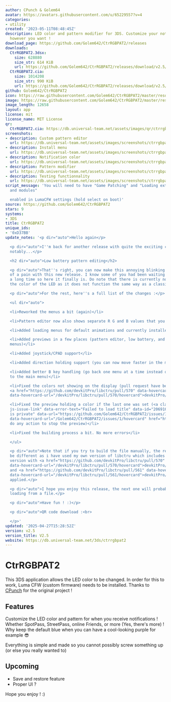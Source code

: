```yaml
---
author: CPunch & Golem64
avatar: https://avatars.githubusercontent.com/u/65229557?v=4
categories:
- utility
created: '2023-05-11T08:48:45Z'
description: LED color and pattern modifier for 3DS. Customize your notifications
  however you want !
download_page: https://github.com/Golem642/CtrRGBPAT2/releases
downloads:
  CtrRGBPAT2.3dsx:
    size: 628880
    size_str: 614 KiB
    url: https://github.com/Golem642/CtrRGBPAT2/releases/download/v2.5/CtrRGBPAT2.3dsx
  CtrRGBPAT2.cia:
    size: 1014208
    size_str: 990 KiB
    url: https://github.com/Golem642/CtrRGBPAT2/releases/download/v2.5/CtrRGBPAT2.cia
github: Golem642/CtrRGBPAT2
icon: https://raw.githubusercontent.com/Golem642/CtrRGBPAT2/master/resources/icon.png
image: https://raw.githubusercontent.com/Golem642/CtrRGBPAT2/master/resources/banner.png
image_length: 12658
layout: app
license: mit
license_name: MIT License
qr:
  CtrRGBPAT2.cia: https://db.universal-team.net/assets/images/qr/ctrrgbpat2-cia.png
screenshots:
- description: Custom pattern editor
  url: https://db.universal-team.net/assets/images/screenshots/ctrrgbpat2/custom-pattern-editor.png
- description: Install menu
  url: https://db.universal-team.net/assets/images/screenshots/ctrrgbpat2/install-menu.png
- description: Notification color
  url: https://db.universal-team.net/assets/images/screenshots/ctrrgbpat2/notification-color.png
- description: Pattern modifier
  url: https://db.universal-team.net/assets/images/screenshots/ctrrgbpat2/pattern-modifier.png
- description: Testing functionnality
  url: https://db.universal-team.net/assets/images/screenshots/ctrrgbpat2/testing-functionnality.png
script_message: 'You will need to have "Game Patching" and "Loading external FIRMs
  and modules"

  enabled in LumaCFW settings (hold select on boot)'
source: https://github.com/Golem642/CtrRGBPAT2
stars: 9
systems:
- 3DS
title: CtrRGBPAT2
unique_ids:
- '0xD37BB'
update_notes: '<p dir="auto">Hello again</p>

  <p dir="auto">I''m back for another release with quite the exciting changes. Most
  notably...</p>

  <h2 dir="auto">Low battery pattern editing</h2>

  <p dir="auto">That''s right, you can now make this annoying blinking light less
  of a pain with this new release. I know some of you had been waiting for it for
  a long time so here it finally is. Do note that there is currently no way to change
  the color of the LED as it does not function the same way as a classic animation.</p>

  <p dir="auto">For the rest, here''s a full list of the changes :</p>

  <ul dir="auto">

  <li>Reworked the menus a bit (again)</li>

  <li>Pattern editor now also shows separate R G and B values that you can edit</li>

  <li>Added loading menus for default animations and currently installed animations</li>

  <li>Added previews in a few places (pattern editor, low battery, and some loading
  menus)</li>

  <li>Added joystick/CPAD support</li>

  <li>Added direction holding support (you can now move faster in the menus)</li>

  <li>Added better B key handling (go back one menu at a time instead of directly
  to the main menu)</li>

  <li>Fixed the colors not showing on the display (pull request have been sent to
  <a href="https://github.com/devkitPro/libctru/pull/570" data-hovercard-type="pull_request"
  data-hovercard-url="/devkitPro/libctru/pull/570/hovercard">devkitPro/libctru</a>)</li>

  <li>Fixed the preview holding a color if the last one was set (<a class="issue-link
  js-issue-link" data-error-text="Failed to load title" data-id="2069165368" data-permission-text="Title
  is private" data-url="https://github.com/Golem642/CtrRGBPAT2/issues/1" data-hovercard-type="issue"
  data-hovercard-url="/Golem642/CtrRGBPAT2/issues/1/hovercard" href="https://github.com/Golem642/CtrRGBPAT2/issues/1">#1</a>,
  do any action to stop the preview)</li>

  <li>Fixed the building process a bit. No more errors</li>

  </ul>

  <p dir="auto">Note that if you try to build the file manually, the result might
  be different as i have used my own version of libctru which includes the lastest
  version with <a href="https://github.com/devkitPro/libctru/pull/570" data-hovercard-type="pull_request"
  data-hovercard-url="/devkitPro/libctru/pull/570/hovercard">devkitPro/libctru#570</a>
  and <a href="https://github.com/devkitPro/libctru/pull/561" data-hovercard-type="pull_request"
  data-hovercard-url="/devkitPro/libctru/pull/561/hovercard">devkitPro/libctru#561</a>
  applied.</p>

  <p dir="auto">I hope you enjoy this release, the next one will probably add pattern
  loading from a file.</p>

  <p dir="auto">Have fun ! :)</p>

  <p dir="auto">QR code download :<br>

  </p>'
updated: '2025-04-27T15:28:52Z'
version: v2.5
version_title: V2.5
website: https://db.universal-team.net/3ds/ctrrgbpat2
---
```

# CtrRGBPAT2
This 3DS application allows the LED color to be changed. In order for this to work, Luma CFW (custom firmware) needs to be installed.
Thanks to [CPunch](https://github.com/CPunch/CtrRGBPATTY/) for the original project !

## Features
Customize the LED color and pattern for when you receive notifications ! Whether SpotPass, StreetPass, online Friends, or more (Yes, there's more) ! Why keep the default blue when you can have a cool-looking purple for example 😎

Everything is simple and made so you cannot possibly screw something up (or else you really wanted to)

## Upcoming
- Save and restore feature
- Proper UI ?

Hope you enjoy ! :)